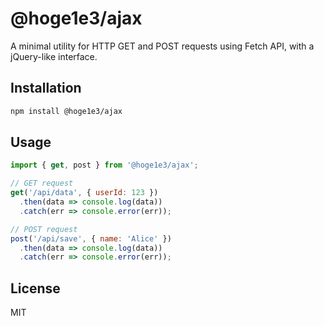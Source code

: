 # @hoge1e3/ajax

A minimal utility for HTTP GET and POST requests using Fetch API, with a jQuery-like interface.

## Installation

```bash
npm install @hoge1e3/ajax
```

## Usage

```js
import { get, post } from '@hoge1e3/ajax';

// GET request
get('/api/data', { userId: 123 })
  .then(data => console.log(data))
  .catch(err => console.error(err));

// POST request
post('/api/save', { name: 'Alice' })
  .then(data => console.log(data))
  .catch(err => console.error(err));
```

## License

MIT